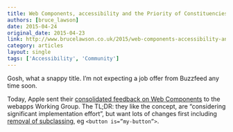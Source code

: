 ```yaml
---
title: Web Components, accessibility and the Priority of Constituencies
authors: [bruce_lawson]
date: 2015-04-24
original_date: 2015-04-23
link: http://www.brucelawson.co.uk/2015/web-components-accessibility-and-the-priority-of-constituencies/
category: articles
layout: single
tags: ['Accessibility', 'Community']
---
```


Gosh, what a snappy title. I’m not expecting a job offer from Buzzfeed any time soon.

Today, Apple sent their [consolidated feedback on Web Components](https://lists.w3.org/Archives/Public/public-webapps/2015AprJun/0225.html) to the webapps Working Group. The TL;DR: they like the concept, are “considering significant implementation effort”, but want lots of changes first including [removal of subclassing](https://www.w3.org/Bugs/Public/show_bug.cgi?id=28547), eg `<button is=”my-button”>`.

<!-- Excerpt -->
